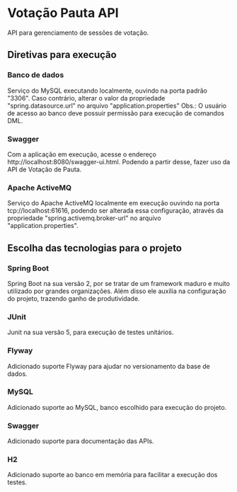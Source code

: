 # Votação Pauta API
API para gerenciamento de sessões de votação.

## Diretivas para execução
### Banco de dados
Serviço do MySQL executando localmente, ouvindo na porta padrão "3306".
Caso contrário, alterar o valor da propriedade "spring.datasource.url" no arquivo "application.properties"
Obs.: O usuário de acesso ao banco deve possuir permissão para execução de comandos DML.

### Swagger
Com a aplicação em execução, acesse o endereço http://localhost:8080/swagger-ui.html. Podendo a partir desse, fazer uso da API de Votação de Pauta.

### Apache ActiveMQ
Serviço do Apache ActiveMQ localmente em execução ouvindo na porta tcp://localhost:61616, podendo ser alterada essa configuração, através da propriedade "spring.activemq.broker-url" no arquivo "application.properties".

## Escolha das tecnologias para o projeto
### Spring Boot
Spring Boot na sua versão 2, por se tratar de um framework maduro e muito utilizado por grandes organizações.
Além disso ele auxilia na configuração do projeto, trazendo ganho de produtividade.

### JUnit
Junit na sua versão 5, para execução de testes unitários.

### Flyway
Adicionado suporte Flyway para ajudar no versionamento da base de dados.

### MySQL
Adicionado suporte ao MySQL, banco escolhido para execução do projeto.

### Swagger
Adicionado suporte para documentação das APIs.

### H2
Adicionado suporte ao banco em memória para facilitar a execução dos testes.